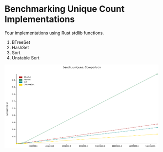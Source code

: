 # Benchmarking Unique Count Implementations

Four implementations using Rust stdlib functions.
1. BTreeSet
2. HashSet
3. Sort
4. Unstable Sort

![Benchmark plot](benchmarks.png)


